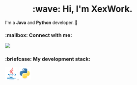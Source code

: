 <h1 align="center">:wave: Hi, I'm XexWork.</h1>

I'm a **Java** and **Python** developer. :rocket:  

<h3 align="left">:mailbox: Connect with me:</h3>
<p align="left">
  <img src="https://img.shields.io/badge/rarchik-blue?style=for-the-badge&logo=Discord&logoColor=white"/>
</p>


<h3 align="left">:briefcase: My development stack:</h3>
<p align="left"> 
  <a href="https://www.java.com" target="_blank" rel="noreferrer"> 
    <img src="https://raw.githubusercontent.com/devicons/devicon/master/icons/java/java-original.svg" alt="java" width="40" height="40"/>
  </a>
  <a href="https://www.python.org" target="_blank" rel="noreferrer"> 
    <img src="https://raw.githubusercontent.com/devicons/devicon/master/icons/python/python-original.svg" alt="python" width="40" height="40"/> 
  </a>
</p>
